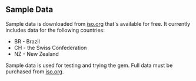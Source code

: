## Sample Data

Sample data is downloaded from [iso.org](https://www.iso.org/) that's available for free.
It currently includes data for the following countries:
* BR - Brazil
* CH - the Swiss Confederation
* NZ - New Zealand

Sample data is used for testing and trying the gem. Full data must be purchased from [iso.org](https://www.iso.org/).
